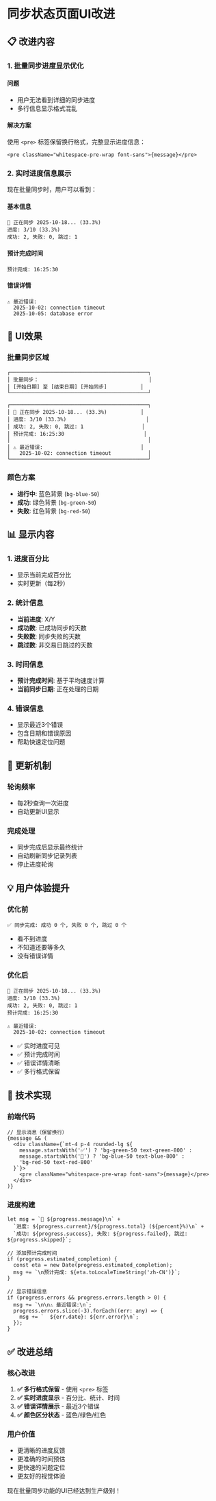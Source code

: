 # 同步状态页面UI改进

## 📋 改进内容

### 1. 批量同步进度显示优化

#### 问题
- 用户无法看到详细的同步进度
- 多行信息显示格式混乱

#### 解决方案
使用 `<pre>` 标签保留换行格式，完整显示进度信息：

```tsx
<pre className="whitespace-pre-wrap font-sans">{message}</pre>
```

### 2. 实时进度信息展示

现在批量同步时，用户可以看到：

#### 基本信息
```
🔄 正在同步 2025-10-18... (33.3%)
进度: 3/10 (33.3%)
成功: 2, 失败: 0, 跳过: 1
```

#### 预计完成时间
```
预计完成: 16:25:30
```

#### 错误详情
```
⚠️ 最近错误:
  2025-10-02: connection timeout
  2025-10-05: database error
```

## 🎨 UI效果

### 批量同步区域

```
┌─────────────────────────────────────────────┐
│ 批量同步：                                    │
│ [开始日期] 至 [结束日期] [开始同步]           │
└─────────────────────────────────────────────┘

┌─────────────────────────────────────────────┐
│ 🔄 正在同步 2025-10-18... (33.3%)           │
│ 进度: 3/10 (33.3%)                          │
│ 成功: 2, 失败: 0, 跳过: 1                   │
│ 预计完成: 16:25:30                          │
│                                             │
│ ⚠️ 最近错误:                                │
│   2025-10-02: connection timeout            │
└─────────────────────────────────────────────┘
```

### 颜色方案

- **进行中**: 蓝色背景 (`bg-blue-50`)
- **成功**: 绿色背景 (`bg-green-50`)
- **失败**: 红色背景 (`bg-red-50`)

## 📊 显示内容

### 1. 进度百分比
- 显示当前完成百分比
- 实时更新（每2秒）

### 2. 统计信息
- **当前进度**: X/Y
- **成功数**: 已成功同步的天数
- **失败数**: 同步失败的天数
- **跳过数**: 非交易日跳过的天数

### 3. 时间信息
- **预计完成时间**: 基于平均速度计算
- **当前同步日期**: 正在处理的日期

### 4. 错误信息
- 显示最近3个错误
- 包含日期和错误原因
- 帮助快速定位问题

## 🔄 更新机制

### 轮询频率
- 每2秒查询一次进度
- 自动更新UI显示

### 完成处理
- 同步完成后显示最终统计
- 自动刷新同步记录列表
- 停止进度轮询

## 💡 用户体验提升

### 优化前
```
✅ 同步完成: 成功 0 个, 失败 0 个, 跳过 0 个
```
- 看不到进度
- 不知道还要等多久
- 没有错误详情

### 优化后
```
🔄 正在同步 2025-10-18... (33.3%)
进度: 3/10 (33.3%)
成功: 2, 失败: 0, 跳过: 1
预计完成: 16:25:30

⚠️ 最近错误:
  2025-10-02: connection timeout
```
- ✅ 实时进度可见
- ✅ 预计完成时间
- ✅ 错误详情清晰
- ✅ 多行格式保留

## 🎯 技术实现

### 前端代码
```tsx
// 显示消息（保留换行）
{message && (
  <div className={`mt-4 p-4 rounded-lg ${
    message.startsWith('✅') ? 'bg-green-50 text-green-800' : 
    message.startsWith('🔄') ? 'bg-blue-50 text-blue-800' : 
    'bg-red-50 text-red-800'
  }`}>
    <pre className="whitespace-pre-wrap font-sans">{message}</pre>
  </div>
)}
```

### 进度构建
```tsx
let msg = `🔄 ${progress.message}\n` +
  `进度: ${progress.current}/${progress.total} (${percent}%)\n` +
  `成功: ${progress.success}, 失败: ${progress.failed}, 跳过: ${progress.skipped}`;

// 添加预计完成时间
if (progress.estimated_completion) {
  const eta = new Date(progress.estimated_completion);
  msg += `\n预计完成: ${eta.toLocaleTimeString('zh-CN')}`;
}

// 显示错误信息
if (progress.errors && progress.errors.length > 0) {
  msg += `\n\n⚠️ 最近错误:\n`;
  progress.errors.slice(-3).forEach((err: any) => {
    msg += `  ${err.date}: ${err.error}\n`;
  });
}
```

## ✅ 改进总结

### 核心改进
1. **✅ 多行格式保留** - 使用 `<pre>` 标签
2. **✅ 实时进度显示** - 百分比、统计、时间
3. **✅ 错误详情展示** - 最近3个错误
4. **✅ 颜色区分状态** - 蓝色/绿色/红色

### 用户价值
- 更清晰的进度反馈
- 更准确的时间预估
- 更快速的问题定位
- 更友好的视觉体验

现在批量同步功能的UI已经达到生产级别！
